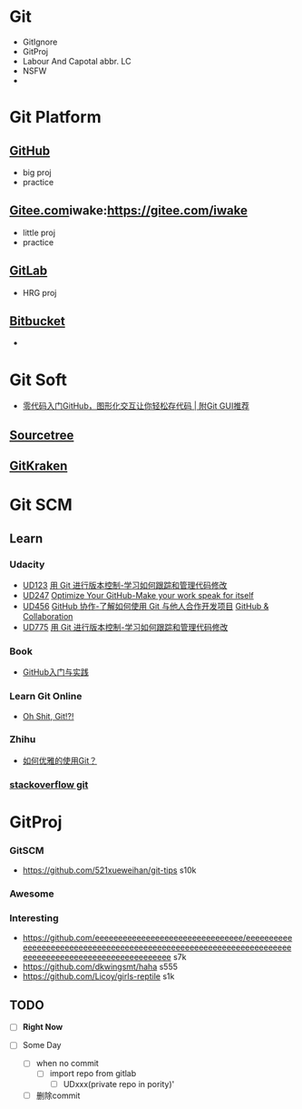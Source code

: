 # Git
- GitIgnore
- GitProj
- Labour And Capotal abbr. LC
- NSFW
- 
# Git Platform

## [GitHub](https://github.com/liuwake)
- big proj
- practice

## [Gitee.com](https://gitee.com/liuwake)iwake:https://gitee.com/iwake
- little proj
- practice
## [GitLab](https://gitlab.com/liuwake)
- HRG proj

## [Bitbucket](https://bitbucket.org/dashboard/overview)
- 
#  Git Soft
- [零代码入门GitHub，图形化交互让你轻松存代码 | 附Git GUI推荐](https://weibo.com/ttarticle/p/show?id=2309404405220623909253#_0)
## [Sourcetree](https://www.sourcetreeapp.com/)

## [GitKraken](https://www.gitkraken.com)

# Git SCM
## Learn

### Udacity
- [UD123](https://classroom.udacity.com/courses/ud123) [用 Git 进行版本控制-学习如何跟踪和管理代码修改](https://cn.udacity.com/course/version-control-with-git--ud123)
- [UD247](https://classroom.udacity.com/courses/ud247) [Optimize Your GitHub-Make your work speak for itself](https://cn.udacity.com/course/optimize-your-github--ud247)
- [UD456](https://classroom.udacity.com/courses/ud456) [GitHub 协作-了解如何使用 Git 与他人合作开发项目](https://cn.udacity.com/course/github-collaboration--ud456) [GitHub & Collaboration](https://eu.udacity.com/course/github-collaboration--ud456)
- [UD775](https://classroom.udacity.com/courses/ud775) [用 Git 进行版本控制-学习如何跟踪和管理代码修改](https://cn.udacity.com/course/version-control-with-git--ud123)

### Book

- [GitHub入门与实践](https://book.douban.com/subject/26462816/)
### Learn Git Online
- [Oh Shit, Git!?!](https://ohshitgit.com/)
### Zhihu
- [如何优雅的使用Git？](https://www.zhihu.com/question/20866683/answer/711725573)

### [stackoverflow git](https://stackoverflow.com/questions/tagged/git)


# GitProj
### GitSCM
- https://github.com/521xueweihan/git-tips s10k
### Awesome


### Interesting
- https://github.com/eeeeeeeeeeeeeeeeeeeeeeeeeeeeeeee/eeeeeeeeeeeeeeeeeeeeeeeeeeeeeeeeeeeeeeeeeeeeeeeeeeeeeeeeeeeeeeeeeeeeeeeeeeeeeeeeeeeeeeeeeeeeeeeeeeee s7k
- https://github.com/dkwingsmt/haha s555
- https://github.com/Licoy/girls-reptile s1k


## TODO
- [ ] **Right Now**

- [ ] Some Day
  - [ ] when no commit
    - [ ] import repo from gitlab
      - [ ] UDxxx(private repo in pority)'
  - [ ] 删除commit